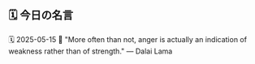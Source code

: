 ## 🗓️ 今日の名言

<!--START_SECTION:quote-->
🗓️ 2025-05-15
💬 "More often than not, anger is actually an indication of weakness rather than of strength." — Dalai Lama
<!--END_SECTION:quote-->
